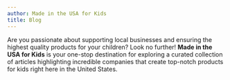 ```yaml
---
author: Made in the USA for Kids
title: Blog
---
```


Are you passionate about supporting local businesses and ensuring the highest quality products for your children? Look no further! **Made in the USA for Kids** is your one-stop destination for exploring a curated collection of articles highlighting incredible companies that create top-notch products for kids right here in the United States.
